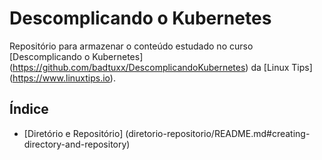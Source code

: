 # Descomplicando o Kubernetes

Repositório para armazenar o conteúdo estudado no curso [Descomplicando o Kubernetes] (https://github.com/badtuxx/DescomplicandoKubernetes) da [Linux Tips] (https://www.linuxtips.io).

## Índice

- [Diretório e Repositório] (diretorio-repositorio/README.md#creating-directory-and-repository)
